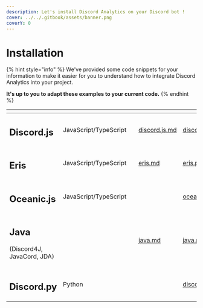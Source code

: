 ```yaml
---
description: Let's install Discord Analytics on your Discord bot !
cover: ../../.gitbook/assets/banner.png
coverY: 0
---
```


# Installation

{% hint style="info" %}
We've provided some code snippets for your information to make it easier for you to understand how to integrate Discord Analytics into your project.

**It's up to you to adapt these examples to your current code.**
{% endhint %}

<table data-view="cards"><thead><tr><th></th><th></th><th></th><th data-hidden data-card-target data-type="content-ref"></th><th data-hidden data-card-cover data-type="files"></th></tr></thead><tbody><tr><td><h2>Discord.js</h2></td><td>JavaScript/TypeScript</td><td></td><td><a href="discord.js.md">discord.js.md</a></td><td><a href="../../.gitbook/assets/discordjs.png">discordjs.png</a></td></tr><tr><td><h2>Eris</h2></td><td>JavaScript/TypeScript</td><td></td><td><a href="eris.md">eris.md</a></td><td><a href="../../.gitbook/assets/eris.png">eris.png</a></td></tr><tr><td><h2>Oceanic.js</h2></td><td>JavaScript/TypeScript</td><td></td><td></td><td><a href="../../.gitbook/assets/oceanicjs.png">oceanicjs.png</a></td></tr><tr><td><h2>Java </h2><p>(Discord4J, JavaCord, JDA)</p></td><td></td><td></td><td><a href="java.md">java.md</a></td><td><a href="../../.gitbook/assets/java.png">java.png</a></td></tr><tr><td><h2>Discord.py</h2></td><td>Python</td><td></td><td></td><td><a href="../../.gitbook/assets/discordpy.jpg">discordpy.jpg</a></td></tr></tbody></table>
